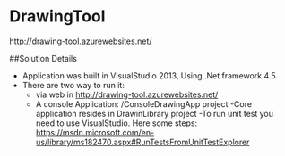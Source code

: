 # DrawingTool
http://drawing-tool.azurewebsites.net/

##Solution Details

- Application was built in VisualStudio 2013, Using .Net framework 4.5
- There are two way to run it: 
  - via web in http://drawing-tool.azurewebsites.net/
  - A console Application: /ConsoleDrawingApp project
-Core application resides in DrawinLibrary project
-To run unit test you need to use VisualStudio. Here some steps: https://msdn.microsoft.com/en-us/library/ms182470.aspx#RunTestsFromUnitTestExplorer

